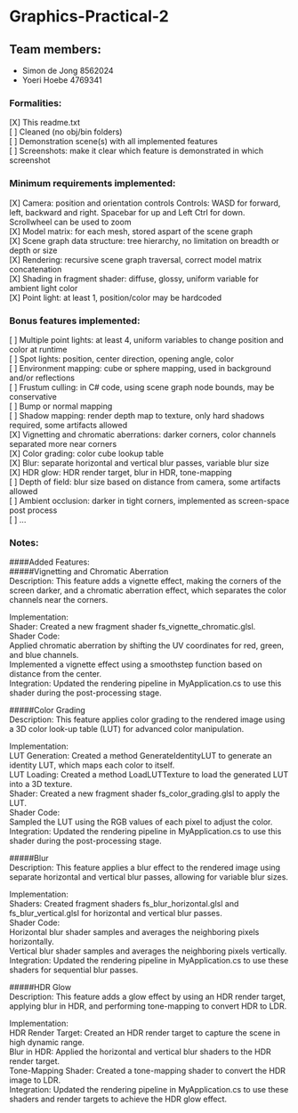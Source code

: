 # Graphics-Practical-2

## Team members:  
- Simon de Jong 8562024  
- Yoeri Hoebe 4769341 

### Formalities:   
[X]  This readme.txt   
[ \]  Cleaned (no obj/bin folders)   
[ \]  Demonstration scene(s) with all implemented features     
[ \] Screenshots: make it clear which feature is demonstrated in which screenshot   
  
### Minimum requirements implemented:  
[X] Camera: position and orientation controls Controls: WASD for forward, left, backward and right. Spacebar for up and Left Ctrl for down. Scrollwheel can be used to zoom   
[X] Model matrix: for each mesh, stored aspart of the scene graph   
[X] Scene graph data structure: tree hierarchy, no limitation on breadth or depth or size  
[X] Rendering: recursive scene graph traversal, correct model matrix concatenation   
[X] Shading in fragment shader: diffuse, glossy, uniform variable for ambient light color  
[X] Point light: at least 1, position/color may be hardcoded  

### Bonus features implemented:  
[ \] Multiple point lights: at least 4, uniform variables to change position and color at runtime   
[ \] Spot lights: position, center direction, opening angle, color   
[ \] Environment mapping: cube or sphere mapping, used in background and/or reflections   
[ \] Frustum culling: in C# code, using scene graph node bounds, may be conservative   
[ \] Bump or normal mapping   
[ \] Shadow mapping: render depth map to texture, only hard shadows required, some artifacts allowed   
[X] Vignetting and chromatic aberrations: darker corners, color channels separated more near corners   
[X] Color grading: color cube lookup table   
[X] Blur: separate horizontal and vertical blur passes, variable blur size   
[X] HDR glow: HDR render target, blur in HDR, tone-mapping   
[ \] Depth of field: blur size based on distance from camera, some artifacts allowed   
[ \] Ambient occlusion: darker in tight corners, implemented as screen-space post process   
[ \] \...  

### Notes:
####Added Features:  
#####Vignetting and Chromatic Aberration  
Description: This feature adds a vignette effect, making the corners of the screen darker, and a chromatic aberration effect, which separates the color channels near the corners.  
  
Implementation:  
Shader: Created a new fragment shader fs_vignette_chromatic.glsl.  
Shader Code:  
Applied chromatic aberration by shifting the UV coordinates for red, green, and blue channels.  
Implemented a vignette effect using a smoothstep function based on distance from the center.  
Integration: Updated the rendering pipeline in MyApplication.cs to use this shader during the post-processing stage.  
  
#####Color Grading  
Description: This feature applies color grading to the rendered image using a 3D color look-up table (LUT) for advanced color manipulation.  
  
Implementation:  
LUT Generation: Created a method GenerateIdentityLUT to generate an identity LUT, which maps each color to itself.  
LUT Loading: Created a method LoadLUTTexture to load the generated LUT into a 3D texture.  
Shader: Created a new fragment shader fs_color_grading.glsl to apply the LUT.  
Shader Code:  
Sampled the LUT using the RGB values of each pixel to adjust the color.  
Integration: Updated the rendering pipeline in MyApplication.cs to use this shader during the post-processing stage.  
  
#####Blur  
Description: This feature applies a blur effect to the rendered image using separate horizontal and vertical blur passes, allowing for variable blur sizes.  
  
Implementation:  
Shaders: Created fragment shaders fs_blur_horizontal.glsl and fs_blur_vertical.glsl for horizontal and vertical blur passes.  
Shader Code:  
Horizontal blur shader samples and averages the neighboring pixels horizontally.  
Vertical blur shader samples and averages the neighboring pixels vertically.  
Integration: Updated the rendering pipeline in MyApplication.cs to use these shaders for sequential blur passes.  
  
#####HDR Glow  
Description: This feature adds a glow effect by using an HDR render target, applying blur in HDR, and performing tone-mapping to convert HDR to LDR.  
  
Implementation:  
HDR Render Target: Created an HDR render target to capture the scene in high dynamic range.  
Blur in HDR: Applied the horizontal and vertical blur shaders to the HDR render target.  
Tone-Mapping Shader: Created a tone-mapping shader to convert the HDR image to LDR.  
Integration: Updated the rendering pipeline in MyApplication.cs to use these shaders and render targets to achieve the HDR glow effect.  
